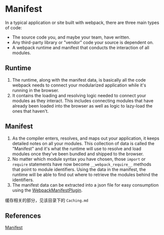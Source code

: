 # Manifest
In a typical application or site built with webpack, there are three main types
of code:
* The source code you, and maybe your team, have written.
* Any third-party library or "vendor" code your source is dependent on.
* A webpack runtime and manifest that conducts the interaction of all modules.

## Runtime
1. The runtime, along with the manifest data, is basically all the code webpack
needs to connect your modularized application while it's running in the browser.
2. It contains the loading and resolving logic needed to connect your modules as
 they interact. This includes connecting modules that have already been loaded
into the browser as well as logic to lazy-load the ones that haven't.


## Manifest
1. As the compiler enters, resolves, and maps out your application, it keeps
detailed notes on all your modules. This collection of data is called the
"Manifest" and it's what the runtime will use to resolve and load modules once
they've been bundled and shipped to the browser.
2. No matter which module syntax you have chosen, those `import` or `require`
statements have now become `__webpack_require__` methods that point to module
identifiers. Using the data in the manifest, the runtime will be able to find
out where to retrieve the modules behind the identifiers.
3. The manifest data can be extracted into a json file for easy consumption
using the [WebpackManifestPlugin](https://github.com/danethurber/webpack-manifest-plugin).

缓存相关的部分，见该目录下的 `Caching.md`

## References
[Manifest](https://webpack.js.org/concepts/manifest/)
